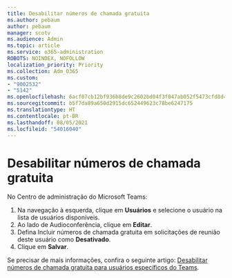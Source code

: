 ```yaml
---
title: Desabilitar números de chamada gratuita
ms.author: pebaum
author: pebaum
manager: scotv
ms.audience: Admin
ms.topic: article
ms.service: o365-administration
ROBOTS: NOINDEX, NOFOLLOW
localization_priority: Priority
ms.collection: Adm_O365
ms.custom:
- "9002532"
- "5142"
ms.openlocfilehash: 6acf07cb12bf936b8de9c2602bd04f3f047ab052f5473cfd8d4281215132b327
ms.sourcegitcommit: b5f7da89a650d2915dc652449623c78be6247175
ms.translationtype: HT
ms.contentlocale: pt-BR
ms.lasthandoff: 08/05/2021
ms.locfileid: "54016040"
---
```

# <a name="disabling-toll-free-numbers"></a>Desabilitar números de chamada gratuita

No Centro de administração do Microsoft Teams:

1. Na navegação à esquerda, clique em **Usuários** e selecione o usuário na lista de usuários disponíveis.
2. Ao lado de Audioconferência, clique em **Editar**.
3. Defina Incluir números de chamada gratuita em solicitações de reunião deste usuário como **Desativado**.
4. Clique em **Salvar**.

Se precisar de mais informações, confira o seguinte artigo: [Desabilitar números de chamada gratuita para usuários específicos do Teams](https://docs.microsoft.com/microsoftteams/disabling-toll-free-numbers-for-specific-teams-users).
